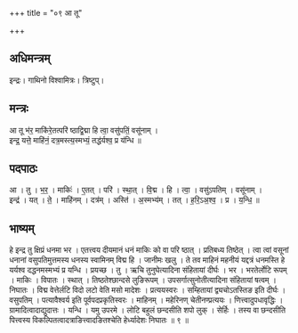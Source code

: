 +++
title = "०९ आ तू"

+++
## अधिमन्त्रम्
इन्द्रः। गाथिनो विश्वामित्रः। त्रिष्टुप्।

## मन्त्रः
आ तू भ॑र॒ माकि॑रे॒तत्परि॑ ष्ठाद्वि॒द्मा हि त्वा॒ वसु॑पतिं॒ वसू॑नाम् ।  
इन्द्र॒ यत्ते॒ माहि॑नं॒ दत्र॒मस्त्य॒स्मभ्यं॒ तद्ध॑र्यश्व॒ प्र य॑न्धि ॥

## पदपाठः
आ । तु । भ॒र॒ । माकिः॑ । ए॒तत् । परि॑ । स्था॒त् । वि॒द्म । हि । त्वा॒ । वसु॑ऽपतिम् । वसू॑नाम् ।  
इन्द्र॑ । यत् । ते॒ । माहि॑नम् । दत्र॑म् । अस्ति॑ । अ॒स्मभ्य॑म् । तत् । ह॒रि॒ऽअ॒श्व॒ । प्र । य॒न्धि॒ ॥

## भाष्यम्
हे इन्द्र तु क्षिप्रं धनमा भर । एतत्त्वय दीयमानं धनं माकिः को वा परि ष्ठात् । प्रतिबध्य तिष्ठेत् । त्वा त्वां वसूनां धनानां वसुपतिमुत्तमस्य धनस्य स्वामिनम् विद्म हि । जानीमः खलु । ते तव माहिनं महनीयं यद्दत्रं धनमस्ति हे यर्यश्व दद्धनमस्मभ्यं प्र यन्धि । प्रयच्छ । तु । ऋचि तुनुघेत्यादिना संहितायां दीर्घः । भर । भरतेर्लोटि रूपम् । माकिः । विपातः । स्थात् । तिष्ठतेश्छान्दसे लुङिरूपम् । उपसर्गात्सुनोतीत्यादिना संहितायां षत्वम् । निघातः । विद्म वेत्तेर्लटि विदो लटो वेति मसो मादेशः । प्रत्ययस्वरः । सम्हितायां द्व्यचोऽतस्तिङ इति दीर्घः । वसुपतिम् । पत्यावैश्वर्य इति पूर्वपदप्रकृतिस्वरः । माहिनम् । महेरिनण् चेतीनण्प्रत्ययः । णित्त्वादुपधावृद्धिः । ग्रामादित्वादाद्युदात्तः । यन्धि । यमु उपरमे । लोटि बहुलं छन्दसीति शपो लुक् । सेर्हिः । तस्य वा छन्दसीति पित्त्वस्य विकल्पितत्वादत्राङित्त्वादङितश्चेति हेर्ध्यादेशः निघातः ॥ ९ ॥
